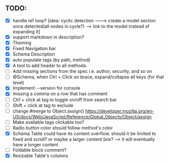 ## TODO:
- [X] handle ref loop? [idea: cyclic detection ---> create a model section once detected(all nodes in cycle?) --> link to the model instead of expanding it]
- [X] support markdown in description?
- [X] Theming
- [X] Fixed Navigation bar
- [X] Schema Description
- [X] auto populate tags (by path, method)
- [X] A tool to add header to all methods.
- [ ] Add missing sections from the spec i.e. author, security, and so on
- [ ] @Schema, when Ctrl + Click on  brace, expand/collapse all keys (for that level)
- [X] Implement --version for console
- [X] missing a comma on a row that has comment
- [ ] Ctrl + click at tag to toggle on/off from search bar
- [ ] Shift + click at tag to exclude
- [ ] change #merge to Object.assign() https://developer.mozilla.org/en-US/docs/Web/JavaScript/Reference/Global_Objects/Object/assign
- [ ] Make available tags clickable too?
- [ ] Radio button color should follow method's color
- [X] Schema Table could have its content overflow. should it be limited to fixed and scroll? or maybe a larger content box? --> it will eventually have a longer content
- [ ] Foldable block comment?
- [X] Resizable Table's columns
